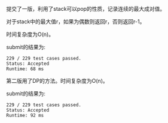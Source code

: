 提交了一版，利用了stack可以pop的性质，记录连续的最大成对值。

对于stack中的最大值r，如果为偶数则返回r，否则返回r-1。

时间复杂度为O(n)。

submit的结果为:
```
229 / 229 test cases passed.
Status: Accepted
Runtime: 68 ms
```

第二版用了DP的方法。时间复杂度为O(n)。

submit的结果为:
```
229 / 229 test cases passed.
Status: Accepted
Runtime: 92 ms
```
